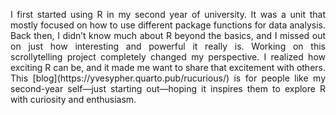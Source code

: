 <p align="justify">
I first started using R in my second year of university. It was a unit that mostly focused on how to use different package functions for data analysis. Back then, I didn’t know much about R beyond the basics, and I missed out on just how interesting and powerful it really is. Working on this scrollytelling project completely changed my perspective. I realized how exciting R can be, and it made me want to share that excitement with others. This [blog](https://yvesypher.quarto.pub/rucurious/) is for people like my second-year self—just starting out—hoping it inspires them to explore R with curiosity and enthusiasm.
</p>